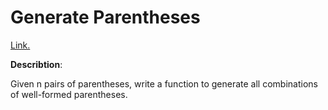 # Generate Parentheses
[Link.](https://leetcode.com/problems/generate-parentheses/)

**Describtion**:

Given n pairs of parentheses, write a function to generate all combinations of well-formed parentheses.
